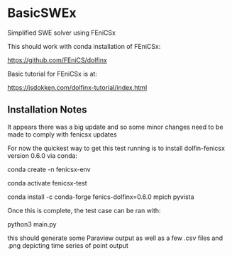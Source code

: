 # BasicSWEx
Simplified SWE solver using FEniCSx

This should work with conda installation of FEniCSx:

https://github.com/FEniCS/dolfinx

Basic tutorial for FEniCSx is at:

https://jsdokken.com/dolfinx-tutorial/index.html


## Installation Notes

It appears there was a big update and so some minor changes need to be made to comply with fenicsx updates

For now the quickest way to get this test running is to install dolfin-fenicsx version 0.6.0 via conda:

conda create -n fenicsx-env

conda activate fenicsx-test

conda install -c conda-forge fenics-dolfinx=0.6.0 mpich pyvista

Once this is complete, the test case can be ran with:

python3 main.py

this should generate some Paraview output as well as a few .csv files and .png depicting time series of point output
